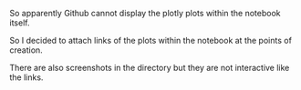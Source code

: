 So apparently Github cannot display the plotly plots within the notebook itself.

So I decided to attach links of the plots within the notebook at the points of creation.

There are also screenshots in the directory but they are not interactive like the links.

